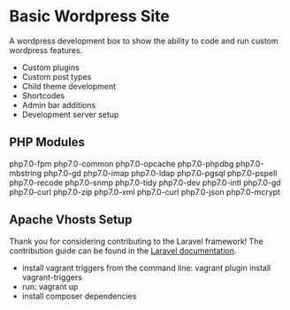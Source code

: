 # Basic Wordpress Site

A wordpress development box to show the ability to code and run custom wordpress features.

- Custom plugins
- Custom post types
- Child theme development
- Shortcodes
- Admin bar additions
- Development server setup


## PHP Modules

php7.0-fpm php7.0-common php7.0-opcache php7.0-phpdbg php7.0-mbstring php7.0-gd php7.0-imap php7.0-ldap php7.0-pgsql php7.0-pspell php7.0-recode php7.0-snmp php7.0-tidy php7.0-dev php7.0-intl php7.0-gd php7.0-curl php7.0-zip php7.0-xml php7.0-curl php7.0-json php7.0-mcrypt

## Apache Vhosts Setup

Thank you for considering contributing to the Laravel framework! The contribution guide can be found in the [Laravel documentation](http://laravel.com/docs/contributions).

- install vagrant triggers from the command line: vagrant plugin install vagrant-triggers
- run: vagrant up
- install composer dependencies

